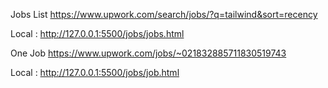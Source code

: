 Jobs List
https://www.upwork.com/search/jobs/?q=tailwind&sort=recency

Local : http://127.0.0.1:5500/jobs/jobs.html

One Job
https://www.upwork.com/jobs/~021832885711830519743

Local : http://127.0.0.1:5500/jobs/job.html
